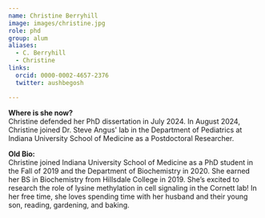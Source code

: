 ```yaml
---
name: Christine Berryhill
image: images/christine.jpg
role: phd
group: alum
aliases:
  - C. Berryhill
  - Christine
links:
  orcid: 0000-0002-4657-2376
  twitter: aushbegosh

---
```

**Where is she now?** 
<br>
Christine defended her PhD dissertation in July 2024. In August 2024, Christine joined Dr. Steve Angus' lab in the Department of Pediatrics at Indiana University School of Medicine as a Postdoctoral Researcher. 
<br>

**Old Bio:**
<br>
Christine joined Indiana University School of Medicine as a PhD student in the Fall of 2019 and the Department of Biochemistry in 2020. She earned her BS in Biochemistry from Hillsdale College in 2019. She’s excited to research the role of lysine methylation in cell signaling in the Cornett lab! In her free time, she loves spending time with her husband and their young son, reading, gardening, and baking. 
